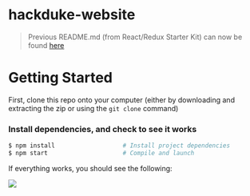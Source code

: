 # hackduke-website

> Previous README.md (from React/Redux Starter Kit) can now be found  [here](https://github.com/hack-duke/hackduke-website/blob/master/ReactReadme.md)

# Getting Started

First, clone this repo onto your computer (either by downloading and extracting the zip or using the `git clone` command)

### Install dependencies, and check to see it works

```bash
$ npm install                   # Install project dependencies
$ npm start                     # Compile and launch
```
If everything works, you should see the following:

<img src="http://i.imgur.com/zR7VRG6.png?2" />

